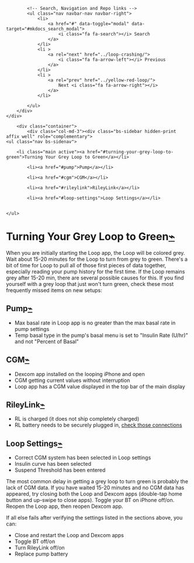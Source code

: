             <!-- Search, Navigation and Repo links -->
            <ul class="nav navbar-nav navbar-right">
                <li>
                    <a href="#" data-toggle="modal" data-target="#mkdocs_search_modal">
                        <i class="fa fa-search"></i> Search
                    </a>
                </li>
                <li >
                    <a rel="next" href="../loop-crashing/">
                        <i class="fa fa-arrow-left"></i> Previous
                    </a>
                </li>
                <li >
                    <a rel="prev" href="../yellow-red-loop/">
                        Next <i class="fa fa-arrow-right"></i>
                    </a>
                </li>
                
            </ul>
        </div>
    </div>
</div>

        <div class="container">
            <div class="col-md-3"><div class="bs-sidebar hidden-print affix well" role="complementary">
    <ul class="nav bs-sidenav">
    
        <li class="main active"><a href="#turning-your-grey-loop-to-green">Turning Your Grey Loop to Green</a></li>
        
            <li><a href="#pump">Pump</a></li>
        
            <li><a href="#cgm">CGM</a></li>
        
            <li><a href="#rileylink">RileyLink</a></li>
        
            <li><a href="#loop-settings">Loop Settings</a></li>
        
    
    </ul>
</div></div>
            <div class="col-md-9" role="main">

<h1 id="turning-your-grey-loop-to-green">Turning Your Grey Loop to Green<a class="headerlink" href="#turning-your-grey-loop-to-green" title="Permanent link">⌁</a></h1>
<p>When you are initially starting the Loop app, the Loop will be colored grey.  Wait about 15-20 minutes for the Loop to turn from grey to green.  There's a bit of time for Loop to pull all of those first pieces of data together, especially reading your pump history for the first time.  If the Loop remains grey after 15-20 min, there are several possible causes for this.  If you find yourself with a grey loop that just won't turn green, check these most frequently missed items on new setups:</p>
<h2 id="pump">Pump<a class="headerlink" href="#pump" title="Permanent link">⌁</a></h2>
<ul>
<li>Max basal rate in Loop app is no greater than the max basal rate in pump settings</li>
<li>Temp basal type in the pump's basal menu is set to "Insulin Rate (U/hr)" and not "Percent of Basal"</li>
</ul>
<h2 id="cgm">CGM<a class="headerlink" href="#cgm" title="Permanent link">⌁</a></h2>
<ul>
<li>Dexcom app installed on the looping iPhone and open</li>
<li>CGM getting current values without interruption</li>
<li>Loop app has a CGM value displayed in the top bar of the main display</li>
</ul>
<h2 id="rileylink">RileyLink<a class="headerlink" href="#rileylink" title="Permanent link">⌁</a></h2>
<ul>
<li>RL is charged (it does not ship completely charged)</li>
<li>RL battery needs to be securely plugged in, <a href="https://loopkit.github.io/loopdocs/setup/requirements/rileylink/#assembling-rl">check those connections</a></li>
</ul>
<h2 id="loop-settings">Loop Settings<a class="headerlink" href="#loop-settings" title="Permanent link">⌁</a></h2>
<ul>
<li>Correct CGM system has been selected in Loop settings</li>
<li>Insulin curve has been selected</li>
<li>Suspend Threshold has been entered</li>
</ul>
<div class="admonition info">
<p>The most common delay in getting a grey loop to turn green is probably the lack of CGM data.  If you have waited 15-20 minutes and no CGM data has appeared, try closing both the Loop and Dexcom apps (double-tap home button and up-swipe to close apps).  Toggle your BT on iPhone off/on.  Reopen the Loop app, then reopen Dexcom app.</p>
</div>
<p>If all else fails after verifying the settings listed in the sections above, you can:</p>
<ul>
<li>Close and restart the Loop and Dexcom apps</li>
<li>Toggle BT off/on</li>
<li>Turn RileyLink off/on</li>
<li>Replace pump battery</li>
</ul></div>
        </div>

        
